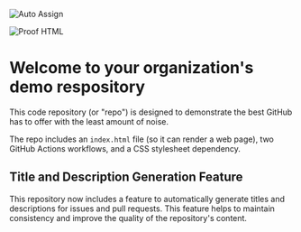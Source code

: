 ![Auto Assign](https://github.com/Keep-cum/demo-repository/actions/workflows/auto-assign.yml/badge.svg)

![Proof HTML](https://github.com/Keep-cum/demo-repository/actions/workflows/proof-html.yml/badge.svg)

# Welcome to your organization's demo respository
This code repository (or "repo") is designed to demonstrate the best GitHub has to offer with the least amount of noise.

The repo includes an `index.html` file (so it can render a web page), two GitHub Actions workflows, and a CSS stylesheet dependency.

## Title and Description Generation Feature
This repository now includes a feature to automatically generate titles and descriptions for issues and pull requests. This feature helps to maintain consistency and improve the quality of the repository's content.
